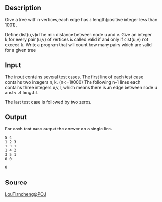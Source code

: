 <h2>Description</h2><p>Give a tree with n vertices,each edge has a length(positive integer less than 1001).
</p>Define dist(u,v)=The min distance between node u and v.
Give an integer k,for every pair (u,v) of vertices is called valid if and only if dist(u,v) not exceed k.
Write a program that will count how many pairs which are valid for a given tree. 
<h2>Input</h2><p>The input contains several test cases. The first line of each test case contains two integers n, k. (n&lt;=10000) The following n-1 lines each contains three integers u,v,l, which means there is an edge between node u and v of length l.
</p>The last test case is followed by two zeros.
<h2>Output</h2><p>For each test case output the answer on a single line.</p><pre><code class="language-input1">5 4
1 2 3
1 3 1
1 4 2
3 5 1
0 0
</code></pre><pre><code class="language-output1">8</code></pre><h2>Source</h2><a href="searchproblem?field=source&amp;key=LouTiancheng%40POJ">LouTiancheng@POJ</a>